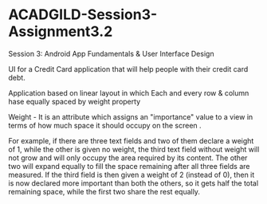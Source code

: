 # ACADGILD-Session3-Assignment3.2
Session 3: Android App Fundamentals &amp; User Interface Design 

UI for a Credit Card application that will help people with their credit
card debt.

Application based on linear layout in which Each and every row & column
hase equally spaced by weight property

Weight - It is an attribute which assigns an "importance" value to a view
in terms of how much space it should occupy on the screen .

For example, if there are three text fields and two of them declare a
weight of 1, while the other is given no weight, the third text field
without weight will not grow and will only occupy the area required by
its content. The other two will expand equally to fill the space
remaining after all three fields are measured. If the third field is
then given a weight of 2 (instead of 0), then it is now declared more
important than both the others, so it gets half the total remaining
space, while the first two share the rest equally.
